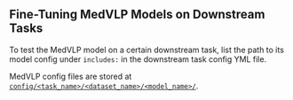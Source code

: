 ## Fine-Tuning MedVLP Models on Downstream Tasks

To test the MedVLP model on a certain downstream task, list the path to its model config under `includes:` in the downstream task config YML file.

MedVLP config files are stored at  [`config/<task_name>/<dataset_name>/<model_name>/`](config/finetune/models/).
